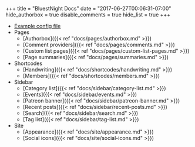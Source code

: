 +++
title = "BluestNight Docs"
date = "2017-06-27T00:06:31-07:00"
hide_authorbox = true
disable_comments = true
hide_list = true
+++

- [Example config file](https://themes.gohugo.io/theme/BluestNight/config.toml.example)
- Pages
  - [Authorbox]({{< ref "docs/pages/authorbox.md" >}})
  - [Comment providers]({{< ref "docs/pages/comments.md" >}})
  - [Custom list pages]({{< ref "docs/pages/custom-list-pages.md" >}})
  - [Page summaries]({{< ref "docs/pages/summaries.md" >}})
- Shortcodes
  - [Handwriting]({{< ref "docs/shortcodes/handwriting.md" >}})
  - [Members]({{< ref "docs/shortcodes/members.md" >}})
- Sidebar
  - [Category list]({{< ref "docs/sidebar/category-list.md" >}})
  - [Events]({{< ref "docs/sidebar/events.md" >}})
  - [Patreon banner]({{< ref "docs/sidebar/patreon-banner.md" >}})
  - [Recent posts]({{< ref "docs/sidebar/recent-posts.md" >}})
  - [Search]({{< ref "docs/sidebar/search.md" >}})
  - [Tag list]({{< ref "docs/sidebar/tag-list.md" >}})
- Site
  - [Appearance]({{< ref "docs/site/appearance.md" >}})
  - [Social icons]({{< ref "docs/site/social-icons.md" >}})
